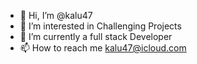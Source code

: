 - 👋 Hi, I’m @kalu47
- 👀 I’m interested in Challenging Projects
- 🌱 I’m currently a full stack Developer 
- 📫 How to reach me kalu47@icloud.com

<!---
kalu47/kalu47 is a ✨ special ✨ repository because its `README.md` (this file) appears on your GitHub profile.
You can click the Preview link to take a look at your changes.
--->
